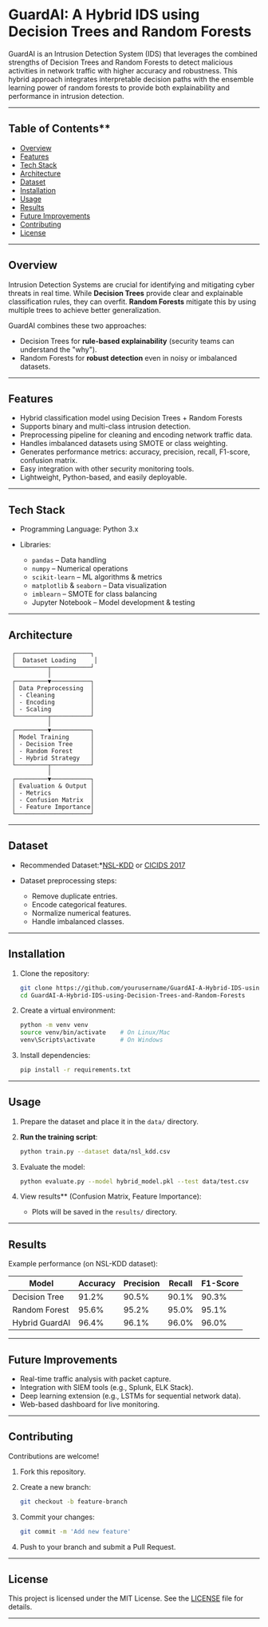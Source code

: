 # GuardAI: A Hybrid IDS using Decision Trees and Random Forests

GuardAI is an Intrusion Detection System (IDS) that leverages the combined strengths of Decision Trees and Random Forests to detect malicious activities in network traffic with higher accuracy and robustness. This hybrid approach integrates interpretable decision paths with the ensemble learning power of random forests to provide both explainability and performance in intrusion detection.

---

## Table of Contents**

* [Overview](#overview)
* [Features](#features)
* [Tech Stack](#tech-stack)
* [Architecture](#architecture)
* [Dataset](#dataset)
* [Installation](#installation)
* [Usage](#usage)
* [Results](#results)
* [Future Improvements](#future-improvements)
* [Contributing](#contributing)
* [License](#license)

---

## Overview

Intrusion Detection Systems are crucial for identifying and mitigating cyber threats in real time.
While **Decision Trees** provide clear and explainable classification rules, they can overfit.
**Random Forests** mitigate this by using multiple trees to achieve better generalization.

GuardAI combines these two approaches:

* Decision Trees for **rule-based explainability** (security teams can understand the "why").
* Random Forests for **robust detection** even in noisy or imbalanced datasets.

---

## Features

* Hybrid classification model using Decision Trees + Random Forests
* Supports binary and multi-class intrusion detection.
* Preprocessing pipeline for cleaning and encoding network traffic data.
* Handles imbalanced datasets using SMOTE or class weighting.
* Generates performance metrics: accuracy, precision, recall, F1-score, confusion matrix.
* Easy integration with other security monitoring tools.
* Lightweight, Python-based, and easily deployable.

---

## **Tech Stack**

* Programming Language: Python 3.x
* Libraries:

  * `pandas` – Data handling
  * `numpy` – Numerical operations
  * `scikit-learn` – ML algorithms & metrics
  * `matplotlib` & `seaborn` – Data visualization
  * `imblearn` – SMOTE for class balancing
  * Jupyter Notebook – Model development & testing

---

## Architecture

```
 ┌─────────────────────┐
 │  Dataset Loading     │
 └─────────┬───────────┘
           │
 ┌─────────▼───────────┐
 │ Data Preprocessing  │
 │ - Cleaning          │
 │ - Encoding          │
 │ - Scaling           │
 └─────────┬───────────┘
           │
 ┌─────────▼───────────┐
 │ Model Training      │
 │ - Decision Tree     │
 │ - Random Forest     │
 │ - Hybrid Strategy   │
 └─────────┬───────────┘
           │
 ┌─────────▼───────────┐
 │ Evaluation & Output │
 │ - Metrics           │
 │ - Confusion Matrix  │
 │ - Feature Importance│
 └─────────────────────┘
```

---

## Dataset

* Recommended Dataset:*[NSL-KDD](https://www.unb.ca/cic/datasets/nsl.html) or [CICIDS 2017](https://www.unb.ca/cic/datasets/ids-2017.html)
* Dataset preprocessing steps:

  * Remove duplicate entries.
  * Encode categorical features.
  * Normalize numerical features.
  * Handle imbalanced classes.

---

## Installation

1. Clone the repository:

   ```bash
   git clone https://github.com/yourusername/GuardAI-A-Hybrid-IDS-using-Decision-Trees-and-Random-Forests.git
   cd GuardAI-A-Hybrid-IDS-using-Decision-Trees-and-Random-Forests
   ```
2. Create a virtual environment:

   ```bash
   python -m venv venv
   source venv/bin/activate    # On Linux/Mac
   venv\Scripts\activate       # On Windows
   ```
3. Install dependencies:

   ```bash
   pip install -r requirements.txt
   ```

---

## Usage

1. Prepare the dataset and place it in the `data/` directory.
2. **Run the training script**:

   ```bash
   python train.py --dataset data/nsl_kdd.csv
   ```
3. Evaluate the model:

   ```bash
   python evaluate.py --model hybrid_model.pkl --test data/test.csv
   ```
4. View results** (Confusion Matrix, Feature Importance):

   * Plots will be saved in the `results/` directory.

---

## Results

Example performance (on NSL-KDD dataset):

| Model              | Accuracy  | Precision | Recall    | F1-Score  |
| ------------------ | --------- | --------- | --------- | --------- |
| Decision Tree      | 91.2%     | 90.5%     | 90.1%     | 90.3%     |
| Random Forest      | 95.6%     | 95.2%     | 95.0%     | 95.1%     |
| Hybrid GuardAI     | 96.4%     | 96.1%     | 96.0%     | 96.0%     |

---

## Future Improvements

* Real-time traffic analysis with packet capture.
* Integration with SIEM tools (e.g., Splunk, ELK Stack).
* Deep learning extension (e.g., LSTMs for sequential network data).
* Web-based dashboard for live monitoring.

---

## Contributing

Contributions are welcome!

1. Fork this repository.
2. Create a new branch:

   ```bash
   git checkout -b feature-branch
   ```
3. Commit your changes:

   ```bash
   git commit -m 'Add new feature'
   ```
4. Push to your branch and submit a Pull Request.

---

## License

This project is licensed under the MIT License.
See the [LICENSE](LICENSE) file for details.

---
